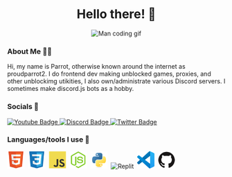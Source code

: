 <div align="center">
  <h1>Hello there! 👋</h1>
  <img src="https://media1.giphy.com/media/f3iwJFOVOwuy7K6FFw/giphy.gif" alt="Man coding gif"/>
 </div>
 
 ### About Me 👨‍💻
 Hi, my name is Parrot, otherwise known around the internet as proudparrot2. I do frontend dev making unblocked games, proxies, and other unblockimg utikities, I also own/administrate various Discord servers. I sometimes make discord.js bots as a hobby.

### Socials 📩
<div id="badges">
  <a href="https://www.youtube.com/@proudparrot2">
    <img src="https://img.shields.io/badge/YouTube-red?style=for-the-badge&logo=youtube&logoColor=white" alt="Youtube Badge"/>
  </a>
  <a href="https://discord.gg/QttAFS8amp">
    <img src="https://img.shields.io/badge/Discord Server-7289da?style=for-the-badge&logo=discord&logoColor=white" alt="Discord Badge"/>
  </a>
  <a href="https://twitter.com/proudparrot2">
    <img src="https://img.shields.io/badge/Twitter-blue?style=for-the-badge&logo=twitter&logoColor=white" alt="Twitter Badge"/>
  </a>
</div>

### Languages/tools I use 🧩
<div>
  <img src="https://raw.githubusercontent.com/devicons/devicon/master/icons/html5/html5-original.svg" title="HTML" alt="HTML" width="40" height="40"/>&nbsp;
  <img src="https://raw.githubusercontent.com/devicons/devicon/1119b9f84c0290e0f0b38982099a2bd027a48bf1/icons/css3/css3-original.svg" title="CSS" alt="CSS" width="40" height="40"/>&nbsp;
  <img src="https://raw.githubusercontent.com/devicons/devicon/1119b9f84c0290e0f0b38982099a2bd027a48bf1/icons/javascript/javascript-original.svg" title="JavaScript" alt="JavaScript" width="40" height="40"/>&nbsp;
  <img src="https://raw.githubusercontent.com/devicons/devicon/1119b9f84c0290e0f0b38982099a2bd027a48bf1/icons/nodejs/nodejs-original.svg" title="NodeJS" alt="NodeJS" width="40" height="40"/>&nbsp;
  <img src="https://raw.githubusercontent.com/devicons/devicon/1119b9f84c0290e0f0b38982099a2bd027a48bf1/icons/python/python-original.svg" title="Python" alt="Python" width="40" height="40"/>&nbsp;
  <img src="https://docs.google.com/drawings/d/e/2PACX-1vT9Z2g25A3Fi3wHhlHjK59OEquY91pG3r2gB-rr4Jc_i4p9687YDL5zt6QVfdM5aIYhPV2oIwmexMf7/pub?w=512&h=512" title="Replit" alt="Replit" width="40" height="40"/>&nbsp;
  <img src="https://raw.githubusercontent.com/devicons/devicon/1119b9f84c0290e0f0b38982099a2bd027a48bf1/icons/vscode/vscode-original.svg" title="VS Code" alt="VS Code" width="40" height="40"/>&nbsp;
  <img src="https://raw.githubusercontent.com/devicons/devicon/1119b9f84c0290e0f0b38982099a2bd027a48bf1/icons/github/github-original.svg" title="GitHub" alt="GitHub" width="40" height="40"/>&nbsp;
</div>

